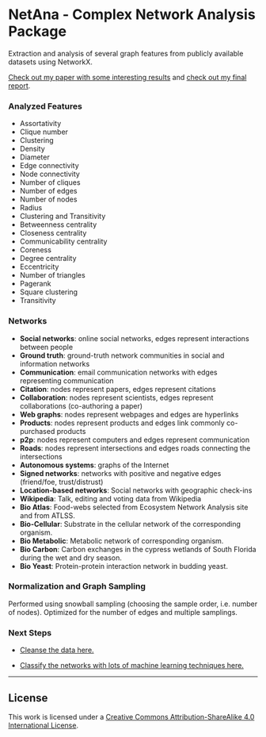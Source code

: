 # NetAna - Complex Network Analysis Package

Extraction and analysis of several graph features from publicly available datasets using NetworkX. 

[Check out my paper with some interesting results](http://bt3gl.github.io/projects_page/html_files/mloutputs.html) and [check out my final report](final_report.pdf).


### Analyzed Features

* Assortativity
* Clique number
* Clustering
* Density
* Diameter
* Edge connectivity
* Node connectivity
* Number of cliques
* Number of edges
* Number of nodes
* Radius
* Clustering and Transitivity
* Betweenness centrality
* Closeness centrality
* Communicability centrality
* Coreness
* Degree centrality
* Eccentricity
* Number of triangles
* Pagerank
* Square clustering
* Transitivity

### Networks

* **Social networks**: online social networks, edges represent interactions between people
* **Ground truth**: ground-truth network communities in social and information networks
* **Communication**: email communication networks with edges representing communication
* **Citation**: nodes represent papers, edges represent citations
* **Collaboration**: nodes represent scientists, edges represent collaborations (co-authoring a paper)
* **Web graphs**: nodes represent webpages and edges are hyperlinks
* **Products**: nodes represent products and edges link commonly co-purchased products
* **p2p**: nodes represent computers and edges represent communication
* **Roads**: nodes represent intersections and edges roads connecting the intersections
* **Autonomous systems**: graphs of the Internet
* **Signed networks**: networks with positive and negative edges (friend/foe, trust/distrust)
* **Location-based networks**: Social networks with geographic check-ins
* **Wikipedia**: Talk, editing and voting data from Wikipedia
* **Bio Atlas**: Food-webs selected from Ecosystem Network Analysis site and from ATLSS.
* **Bio-Cellular**: Substrate in the cellular network of the corresponding organism.
* **Bio Metabolic**: Metabolic network of corresponding organism.
* **Bio Carbon**: Carbon exchanges in the cypress wetlands of South Florida during the wet and dry season.
* **Bio Yeast**: Protein-protein interaction network in budding yeast.



### Normalization and Graph Sampling

Performed using snowball sampling (choosing the sample order, i.e. number of nodes). Optimized for the number of edges and multiple samplings.


### Next Steps


* [Cleanse the data here.](https://github.com/bt3gl/NetClean-Complex-Networks-Data-Cleanser)

* [Classify the networks with lots of machine learning techniques here.](https://github.com/bt3gl/MLNet-Classifying-Complex-Networks)


----


## License

This work is licensed under a [Creative Commons Attribution-ShareAlike 4.0 International License](http://creativecommons.org/licenses/by-sa/4.0/). 
